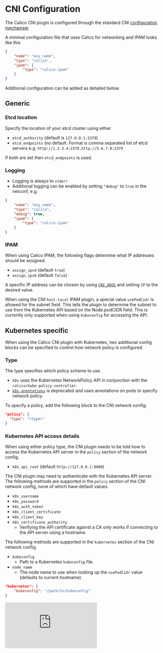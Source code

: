 # CNI Configuration

The Calico CNI plugin is configured through the standard CNI [configuration mechanism](https://github.com/appc/cni/blob/master/SPEC.md#network-configuration)

A minimal configuration file that uses Calico for networking and IPAM looks like this
```json
{
    "name": "any_name",
    "type": "calico",
    "ipam": {
        "type": "calico-ipam"
    }
}
```

Additional configuration can be added as detailed below.

## Generic
### Etcd location
Specify the location of your etcd cluster using either
* `etcd_authority` (default is `127.0.0.1:2379`)
* `etcd_endpoints` (no default. Format is comma separated list of etcd servers e.g. `http://1.2.3.4:2379,http://5.6.7.8:2379`

If both are set then `etcd_endpoints` is used.

### Logging
* Logging is always to `stderr`
* Additional logging can be enabled by setting `"debug"` to `true` in the netconf, e.g.
```json
{
    "name": "any_name",
    "type": "calico",
    "debug": true,
    "ipam": {
        "type": "calico-ipam"
    }
}
```

### IPAM
When using Calico IPAM, the following flags determine what IP addresses should be assigned.
* `assign_ipv4` (default `true`)
* `assign_ipv6` (default `false`)

A specific IP address can be chosen by using [`CNI_ARGS`](https://github.com/appc/cni/blob/master/SPEC.md#parameters) and setting `IP` to the desired value.

When using the CNI `host-local` IPAM plugin, a special value `usePodCidr` is allowed for the subnet field.  This tells the plugin to determine the subnet to use from the Kubernetes API based on the Node.podCIDR field.  This is currently only supported when using `kubeconfig` for accessing the API. 

## Kubernetes specific

When using the Calico CNI plugin with Kubernetes, two additional config blocks can be specified to control how network policy is configured.

### Type
The type specifies which policy scheme to use.

* `k8s` uses the Kubernetes NetworkPolicy API in conjunction with the `calico/kube-policy-controller`.
* [`k8s-annotations`](https://github.com/projectcalico/calico-containers/blob/v0.20.0/docs/cni/kubernetes/AnnotationPolicy.md) is deprecated and uses annotations on pods to specify network policy.

To specify a policy, add the following block to the CNI network config:

```json
"policy": {
  "type": "<type>"
}
```

### Kubernetes API access details
When using either policy type, the CNI plugin needs to be told how to access the Kubernetes API server in the `policy` section of the network config.
* `k8s_api_root` (default `http://127.0.0.1:8080`)

The CNI plugin may need to authenticate with the Kubernetes API server. The following methods are supported in the `policy` section of the CNI network config, none of which have default values.
* `k8s_username`
* `k8s_password`
* `k8s_auth_token`
* `k8s_client_certificate`
* `k8s_client_key`
* `k8s_certificate_authority`
	* Verifying the API certificate against a CA only works if connecting to the API server using a hostname.

The following methods are supported in the `kubernetes` section of the CNI network config.
* `kubeconfig`
	* Path to a Kubernetes `kubeconfig` file.
* `node_name`
    * The node name to use when looking up the `usePodCidr` value (defaults to current hostname)

```json
"kubernetes": {
    "kubeconfig": "/path/to/kubeconfig"
}
```


[![Analytics](https://calico-ga-beacon.appspot.com/UA-52125893-3/calico-cni/configuration.md?pixel)](https://github.com/igrigorik/ga-beacon)
